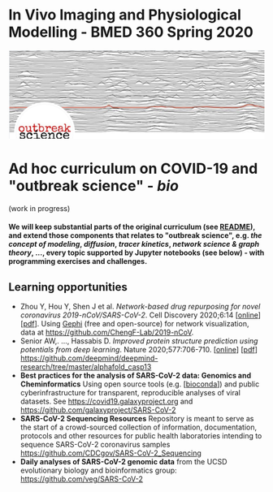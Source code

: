 # In Vivo Imaging and Physiological Modelling - BMED 360 Spring 2020


![BMED360 outbreak_science_image](../assets/outbreak-science-logo.png)


# Ad hoc curriculum on COVID-19 and "outbreak science" - _bio_
(work in progress)

#### We will keep substantial parts of the original curriculum (see [README](../README.md)), and extend those components that relates to "outbreak science", e.g. _the concept of modeling_, _diffusion_, _tracer kinetics_, _network science & graph theory_, ..., every topic supported by Jupyter notebooks (see below) - with programming exercises and challenges.

## Learning opportunities

- Zhou Y, Hou Y, Shen J et al. _Network-based drug repurposing for novel coronavirus 2019-nCoV/SARS-CoV-2_. Cell Discovery 2020;6:14 [[online](https://www.nature.com/articles/s41421-020-0153-3)] [[pdf](https://www.nature.com/articles/s41421-020-0153-3.pdf)]. Using [Gephi](https://gephi.org) (free and open-source) for network visualization, data at https://github.com/ChengF-Lab/2019-nCoV. 
- Senior AW,. ..., Hassabis D. _Improved protein structure prediction using potentials from deep learning_. Nature 2020;577:706-710. [[online](https://www.nature.com/articles/s41586-019-1923-7)] [[pdf](https://www.nature.com/articles/s41586-019-1923-7.pdf)] https://github.com/deepmind/deepmind-research/tree/master/alphafold_casp13
- **Best practices for the analysis of SARS-CoV-2 data: Genomics and Cheminformatics** Using open source tools (e.g. [[bioconda](https://bioconda.github.io)]) and public cyberinfrastructure for transparent, reproducible analyses of viral datasets. See https://covid19.galaxyproject.org and https://github.com/galaxyproject/SARS-CoV-2
- **SARS-CoV-2 Sequencing Resources** Repository is meant to serve as the start of a crowd-sourced collection of information, documentation, protocols and other resources for public health laboratories intending to sequence SARS-CoV-2 coronavirus samples https://github.com/CDCgov/SARS-CoV-2_Sequencing
- **Daily analyses of SARS-CoV-2 genomic data** from the UCSD evolutionary biology and bioinformatics group: https://github.com/veg/SARS-CoV-2
 
